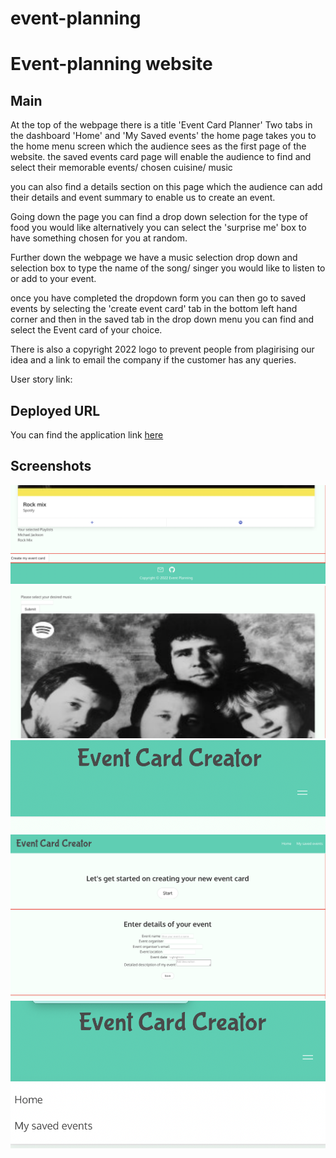 # event-planning

# Event-planning website

## Main

At the top of the webpage there is a title 'Event Card Planner'
Two tabs in the dashboard 'Home' and 'My Saved events'
the home page takes you to the home menu screen which the audience sees as the first page of the website.
the saved events card page will enable the audience to find and select their memorable events/ chosen cuisine/ music

you can also find a details section on this page which the audience can add their details and event summary to enable us to create an event.

Going down the page you can find a drop down selection for the type of food you would like alternatively you can select the 'surprise me' box to have something chosen for you at random.

Further down the webpage we have a music selection drop down and selection box to type the name of the song/ singer you would like to listen to or add to your event.

once you have completed the dropdown form you can then go to saved events by selecting the 'create event card' tab in the bottom left hand corner and then in the saved tab in the drop down menu you can find and select the Event card of your choice.

There is also a copyright 2022 logo to prevent people from plagirising our idea and a link to email the company if the customer has any queries.

User story link:

## Deployed URL

You can find the application link [here](/........)

## Screenshots

![application screenshot](./assets/images/copy-right-section-and-create-event-card-tab.png)
![application screenshot](./assets/images/dropdown-section-of-music%20.png)
![application screenshot](./assets/images/event-card-browser-navbar-with-burger.png)
![application screenshot](./assets/images/event-planning-main-page.png)
![application screenshot](./assets/images/eventcard-navbar-with-dropdown-.png)
